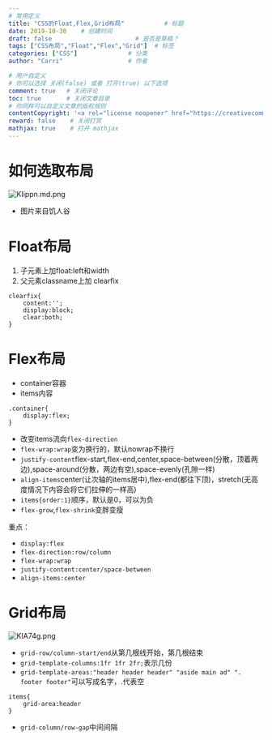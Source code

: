 ```yaml
---
# 常用定义
title: "CSS的Float,Flex,Grid布局"           # 标题
date: 2019-10-30    # 创建时间
draft: false                       # 是否是草稿？
tags: ["CSS布局","Float","Flex","Grid"]  # 标签
categories: ["CSS"]              # 分类
author: "Carri"                  # 作者

# 用户自定义
# 你可以选择 关闭(false) 或者 打开(true) 以下选项
comment: true   # 关闭评论
toc: true       # 关闭文章目录
# 你同样可以自定义文章的版权规则
contentCopyright: '<a rel="license noopener" href="https://creativecommons.org/licenses/by-nc-nd/4.0/" target="_blank">CC BY-NC-ND 4.0</a>'
reward: false	 # 关闭打赏
mathjax: true    # 打开 mathjax
---
```


# 如何选取布局
![KIippn.md.png](https://s2.ax1x.com/2019/10/31/KIippn.md.png)

* 图片来自饥人谷

# Float布局
1. 子元素上加float:left和width
2. 父元素classname上加 clearfix
```
clearfix{
    content:'';
    display:block;
    clear:both;
}
```

# Flex布局
* container容器 
* items内容

```
.container{
    display:flex;
}
```

* 改变items流向`flex-direction`
* `flex-wrap:wrap`变为换行的，默认nowrap不换行
* `justify-content`flex-start,flex-end,center,space-between(分散，顶着两边),space-around(分散，两边有空),space-evenly(孔隙一样)
* `align-items`center(让次轴的items居中),flex-end(都往下顶)，stretch(无高度情况下内容会将它们拉伸的一样高)
* `items{order:1}`顺序，默认是0，可以为负
* `flex-grow`,`flex-shrink`变胖变瘦


重点：


*  `display:flex`
*  `flex-direction:row/column`
*  `flex-wrap:wrap`
*  `justify-content:center/space-between`
*  `align-items:center`


# Grid布局
![KIA74g.png](https://s2.ax1x.com/2019/10/31/KIA74g.png)

* `grid-row/column-start/end`从第几根线开始，第几根结束
* `grid-template-columns:1fr 1fr 2fr;`表示几份
* `grid-template-areas:"header header header" "aside main ad" ". footer footer"`可以写成名字，.代表空
```
items{
    grid-area:header
}
```
* `grid-column/row-gap`中间间隔